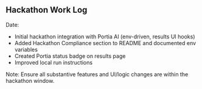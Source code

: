 ## Hackathon Work Log

Date: <YYYY-MM-DD>

- Initial hackathon integration with Portia AI (env-driven, results UI hooks)
- Added Hackathon Compliance section to README and documented env variables
- Created Portia status badge on results page
- Improved local run instructions

Note: Ensure all substantive features and UI/logic changes are within the hackathon window.



